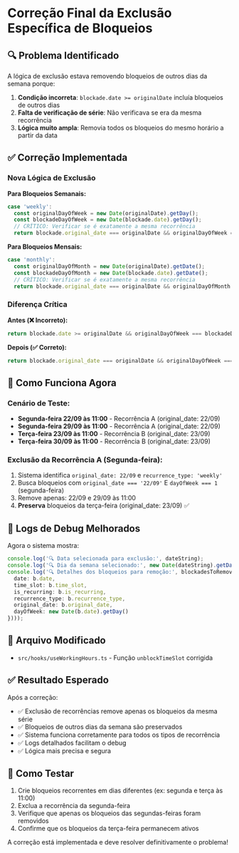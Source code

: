 # Correção Final da Exclusão Específica de Bloqueios

## 🔍 Problema Identificado

A lógica de exclusão estava removendo bloqueios de outros dias da semana porque:

1. **Condição incorreta**: `blockade.date >= originalDate` incluía bloqueios de outros dias
2. **Falta de verificação de série**: Não verificava se era da mesma recorrência
3. **Lógica muito ampla**: Removia todos os bloqueios do mesmo horário a partir da data

## ✅ Correção Implementada

### Nova Lógica de Exclusão

**Para Bloqueios Semanais:**
```typescript
case 'weekly':
  const originalDayOfWeek = new Date(originalDate).getDay();
  const blockadeDayOfWeek = new Date(blockade.date).getDay();
  // CRÍTICO: Verificar se é exatamente a mesma recorrência
  return blockade.original_date === originalDate && originalDayOfWeek === blockadeDayOfWeek;
```

**Para Bloqueios Mensais:**
```typescript
case 'monthly':
  const originalDayOfMonth = new Date(originalDate).getDate();
  const blockadeDayOfMonth = new Date(blockade.date).getDate();
  // CRÍTICO: Verificar se é exatamente a mesma recorrência
  return blockade.original_date === originalDate && originalDayOfMonth === blockadeDayOfMonth;
```

### Diferença Crítica

**Antes (❌ Incorreto):**
```typescript
return blockade.date >= originalDate && originalDayOfWeek === blockadeDayOfWeek;
```

**Depois (✅ Correto):**
```typescript
return blockade.original_date === originalDate && originalDayOfWeek === blockadeDayOfWeek;
```

## 🎯 Como Funciona Agora

### Cenário de Teste:
- **Segunda-feira 22/09 às 11:00** - Recorrência A (original_date: 22/09)
- **Segunda-feira 29/09 às 11:00** - Recorrência A (original_date: 22/09)
- **Terça-feira 23/09 às 11:00** - Recorrência B (original_date: 23/09)
- **Terça-feira 30/09 às 11:00** - Recorrência B (original_date: 23/09)

### Exclusão da Recorrência A (Segunda-feira):
1. Sistema identifica `original_date: 22/09` e `recurrence_type: 'weekly'`
2. Busca bloqueios com `original_date === '22/09'` E `dayOfWeek === 1` (segunda-feira)
3. Remove apenas: 22/09 e 29/09 às 11:00
4. **Preserva** bloqueios da terça-feira (original_date: 23/09) ✅

## 🔧 Logs de Debug Melhorados

Agora o sistema mostra:
```typescript
console.log('🔍 Data selecionada para exclusão:', dateString);
console.log('🔍 Dia da semana selecionado:', new Date(dateString).getDay());
console.log('🔍 Detalhes dos bloqueios para remoção:', blockadesToRemove.map(b => ({
  date: b.date,
  time_slot: b.time_slot,
  is_recurring: b.is_recurring,
  recurrence_type: b.recurrence_type,
  original_date: b.original_date,
  dayOfWeek: new Date(b.date).getDay()
})));
```

## 📁 Arquivo Modificado

- `src/hooks/useWorkingHours.ts` - Função `unblockTimeSlot` corrigida

## ✅ Resultado Esperado

Após a correção:
- ✅ Exclusão de recorrências remove apenas os bloqueios da mesma série
- ✅ Bloqueios de outros dias da semana são preservados
- ✅ Sistema funciona corretamente para todos os tipos de recorrência
- ✅ Logs detalhados facilitam o debug
- ✅ Lógica mais precisa e segura

## 🧪 Como Testar

1. Crie bloqueios recorrentes em dias diferentes (ex: segunda e terça às 11:00)
2. Exclua a recorrência da segunda-feira
3. Verifique que apenas os bloqueios das segundas-feiras foram removidos
4. Confirme que os bloqueios da terça-feira permanecem ativos

A correção está implementada e deve resolver definitivamente o problema!
